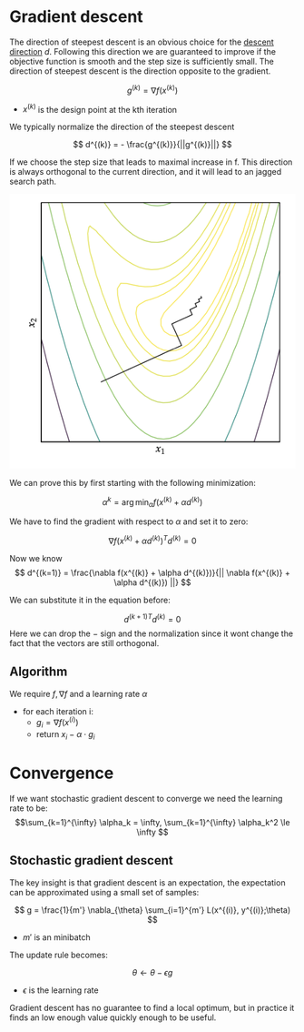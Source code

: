 # Gradient descent

The direction of steepest descent is an obvious choice for the [descent direction](local_descent.md) $d$. Following this direction we are guaranteed to improve if the objective function is smooth and the step size is sufficiently small. The direction of steepest descent is the direction opposite to the gradient.

$$
g^{(k)} = \nabla f(x^{(k)})
$$

* $x^{(k)}$ is the design point at the kth iteration

We typically normalize the direction of the steepest descent

$$
d^{(k)} = - \frac{g^{(k)}}{||g^{(k)}||}
$$

If we choose the step size that leads to maximal increase in f. This direction is always orthogonal to the current direction, and it will lead to an jagged search path.

![](../.images/first_order_methods.assets/jagged_gradient_path.png)

We can prove this by first starting with the following minimization:

$$
\alpha^k = \arg \min_{\alpha} f(x^{(k)} + \alpha d^{(k)})
$$

We have to find the gradient with respect to $\alpha$ and set it to zero:

$$
\nabla f(x^{(k)} + \alpha d^{(k)})^T d^{(k)} = 0
$$

Now we know 
$$
d^{(k=1)} = \frac{\nabla f(x^{(k)} + \alpha d^{(k)})}{|| \nabla f(x^{(k)} + \alpha d^{(k)}) ||}
$$

We can substitute it in the equation before:

$$
d^{(k+1)T} d^{(k)} = 0
$$
Here we can drop the $-$ sign and the normalization since it wont change the fact that the vectors are still orthogonal.

## Algorithm
We require $f, \nabla f$ and a learning rate $\alpha$

* for each iteration i:
  * $g_i = \nabla f(x^{(i)})$
  * return $x_i - \alpha \cdot g_i$   

# Convergence
If we want stochastic gradient descent to converge we need the learning rate to be:
$$\sum_{k=1}^{\infty} \alpha_k = \infty, \sum_{k=1}^{\infty} \alpha_k^2 \le \infty $$

## Stochastic gradient descent
The key insight is that gradient descent is an expectation, the expectation can be approximated using a small set of samples:

$$
g = \frac{1}{m'} \nabla_{\theta} \sum_{i=1}^{m'} L(x^{(i)}, y^{(i)};\theta)
$$

* $m'$ is an minibatch

The update rule becomes:

$$
\theta \leftarrow \theta - \epsilon g
$$

* $\epsilon$ is the learning rate

Gradient descent has no guarantee to find a local optimum, but in practice it finds an low enough value quickly enough to be useful.
